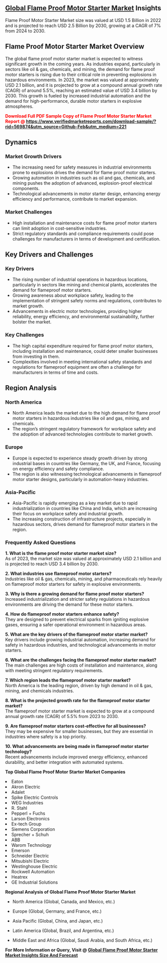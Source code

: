 <h2><a href="https://www.verifiedmarketreports.com/download-sample/?rid=569874&amp;utm_source=Github&amp;utm_medium=221" target="_blank">Global Flame Proof Motor Starter Market</a> Insights</h2><p>Flame Proof Motor Starter Market size was valued at USD 1.5 Billion in 2022 and is projected to reach USD 2.5 Billion by 2030, growing at a CAGR of 7% from 2024 to 2030.</p><p> <h2>Flame Proof Motor Starter Market Overview</h2> <p>The global flame proof motor starter market is expected to witness significant growth in the coming years. As industries expand, particularly in sectors like oil & gas, chemicals, and mining, the demand for flame proof motor starters is rising due to their critical role in preventing explosions in hazardous environments. In 2023, the market was valued at approximately USD 2.1 billion, and it is projected to grow at a compound annual growth rate (CAGR) of around 5.5%, reaching an estimated value of USD 3.4 billion by 2030. This growth is fueled by increased industrial automation and the demand for high-performance, durable motor starters in explosive atmospheres.</p> <p><strong><p><span class=""><span style="color: #ff0000;"><strong>Download Full PDF Sample Copy of Flame Proof Motor Starter Market Report</strong> @ </span><a href="https://www.verifiedmarketreports.com/download-sample/?rid=569874&amp;utm_source=Github-Feb&amp;utm_medium=221" target="_blank">https://www.verifiedmarketreports.com/download-sample/?rid=569874&amp;utm_source=Github-Feb&amp;utm_medium=221</a></span></p></strong></p> <h2>Dynamics</h2> <h3>Market Growth Drivers</h3> <ul> <li>The increasing need for safety measures in industrial environments prone to explosions drives the demand for flame proof motor starters.</li> <li>Growing automation in industries such as oil and gas, chemicals, and mining pushes the adoption of advanced, explosion-proof electrical components.</li> <li>Technological advancements in motor starter design, enhancing energy efficiency and performance, contribute to market expansion.</li> </ul> <h3>Market Challenges</h3> <ul> <li>High installation and maintenance costs for flame proof motor starters can limit adoption in cost-sensitive industries.</li> <li>Strict regulatory standards and compliance requirements could pose challenges for manufacturers in terms of development and certification.</li> </ul> <h2>Key Drivers and Challenges</h2> <h3>Key Drivers</h3> <ul> <li>The rising number of industrial operations in hazardous locations, particularly in sectors like mining and chemical plants, accelerates the demand for flameproof motor starters.</li> <li>Growing awareness about workplace safety, leading to the implementation of stringent safety norms and regulations, contributes to market growth.</li> <li>Advancements in electric motor technologies, providing higher reliability, energy efficiency, and environmental sustainability, further bolster the market.</li> </ul> <h3>Key Challenges</h3> <ul> <li>The high capital expenditure required for flame proof motor starters, including installation and maintenance, could deter smaller businesses from investing in them.</li> <li>Complexities involved in meeting international safety standards and regulations for flameproof equipment are often a challenge for manufacturers in terms of time and costs.</li> </ul> <h2>Region Analysis</h2> <h3>North America</h3> <ul> <li>North America leads the market due to the high demand for flame proof motor starters in hazardous industries like oil and gas, mining, and chemicals.</li> <li>The region’s stringent regulatory framework for workplace safety and the adoption of advanced technologies contribute to market growth.</li> </ul> <h3>Europe</h3> <ul> <li>Europe is expected to experience steady growth driven by strong industrial bases in countries like Germany, the UK, and France, focusing on energy efficiency and safety compliance.</li> <li>The region is also witnessing technological advancements in flameproof motor starter designs, particularly in automation-heavy industries.</li> </ul> <h3>Asia-Pacific</h3> <ul> <li>Asia-Pacific is rapidly emerging as a key market due to rapid industrialization in countries like China and India, which are increasing their focus on workplace safety and industrial growth.</li> <li>The increasing construction of infrastructure projects, especially in hazardous sectors, drives demand for flameproof motor starters in the region.</li> </ul> <h3>Frequently Asked Questions</h3> <p><strong>1. What is the flame proof motor starter market size?</strong><br>As of 2023, the market size was valued at approximately USD 2.1 billion and is projected to reach USD 3.4 billion by 2030.</p> <p><strong>2. What industries use flameproof motor starters?</strong><br>Industries like oil & gas, chemicals, mining, and pharmaceuticals rely heavily on flameproof motor starters for safety in explosive environments.</p> <p><strong>3. Why is there a growing demand for flame proof motor starters?</strong><br>Increased industrialization and stricter safety regulations in hazardous environments are driving the demand for these motor starters.</p> <p><strong>4. How do flameproof motor starters enhance safety?</strong><br>They are designed to prevent electrical sparks from igniting explosive gases, ensuring a safer operational environment in hazardous areas.</p> <p><strong>5. What are the key drivers of the flameproof motor starter market?</strong><br>Key drivers include growing industrial automation, increasing demand for safety in hazardous industries, and technological advancements in motor starters.</p> <p><strong>6. What are the challenges facing the flameproof motor starter market?</strong><br>The main challenges are high costs of installation and maintenance, along with meeting stringent regulatory requirements.</p> <p><strong>7. Which region leads the flameproof motor starter market?</strong><br>North America is the leading region, driven by high demand in oil & gas, mining, and chemicals industries.</p> <p><strong>8. What is the projected growth rate for the flameproof motor starter market?</strong><br>The flameproof motor starter market is expected to grow at a compound annual growth rate (CAGR) of 5.5% from 2023 to 2030.</p> <p><strong>9. Are flameproof motor starters cost-effective for all businesses?</strong><br>They may be expensive for smaller businesses, but they are essential in industries where safety is a top priority.</p> <p><strong>10. What advancements are being made in flameproof motor starter technology?</strong><br>Recent advancements include improved energy efficiency, enhanced durability, and better integration with automated systems.</p> </p><p><strong>Top Global Flame Proof Motor Starter Market Companies</strong></p><div data-test-id=""><p><li>Eaton</li><li> Akron Electric</li><li> Adalet</li><li> Spike Electric Controls</li><li> WEG Industries</li><li> R. Stahl</li><li> Pepperl + Fuchs</li><li> Larson Electronics</li><li> Ex-tech Group</li><li> Siemens Corporation</li><li> Sprecher + Schuh</li><li> ABB</li><li> Warom Technology</li><li> Emerson</li><li> Schneider Electric</li><li> Mitsubishi Electric</li><li> Westinghouse Electric</li><li> Rockwell Automation</li><li> Heatrex</li><li> GE Industrial Solutions</li></p><div><strong>Regional Analysis of&nbsp;Global Flame Proof Motor Starter Market</strong></div><ul><li dir="ltr"><p dir="ltr">North America&nbsp;(Global, Canada, and Mexico, etc.)</p></li><li dir="ltr"><p dir="ltr">Europe (Global, Germany, and France, etc.)</p></li><li dir="ltr"><p dir="ltr">Asia Pacific&nbsp;(Global, China, and Japan, etc.)</p></li><li dir="ltr"><p dir="ltr">Latin America&nbsp;(Global, Brazil, and Argentina, etc.)</p></li><li dir="ltr">Middle East and Africa&nbsp;(Global, Saudi Arabia, and South Africa, etc.)</li></ul><p><strong>For More Information or Query, Visit @&nbsp;</strong><strong><a href="https://www.verifiedmarketreports.com/product/flame-proof-motor-starter-market/?utm_source=Github&amp;utm_medium=221" target="_blank">Global Flame Proof Motor Starter Market Insights Size And Forecast</a></strong></p></div>
